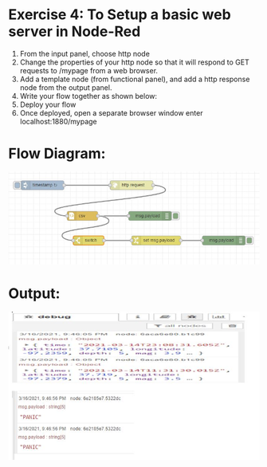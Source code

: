 # Exercise 4: To Setup a basic web server in Node-Red

1.	From the input panel, choose http node
2.	Change the properties of your http node so that it will respond to GET requests to /mypage from a web browser.
3.	Add a template node (from functional panel), and add a http response node from the output panel.
4.	Write your flow together as shown below:
5.	Deploy your flow
6.	Once deployed, open a separate browser window enter localhost:1880/mypage


# Flow Diagram:
![outcome](./input.jpg)

# Output:
![outcome](./output.jpg)
